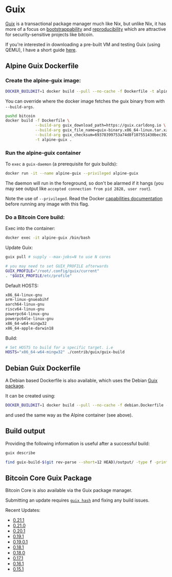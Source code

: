 # Guix

[Guix](https://www.gnu.org/software/guix/) is a transactional package manager much like Nix, but unlike Nix, it has more of a focus on [bootstrappability](https://www.gnu.org/software/guix/manual/en/html_node/Bootstrapping.html) and [reproducibility](https://www.gnu.org/software/guix/blog/tags/reproducible-builds/) which are attractive for security-sensitive projects like bitcoin.

If you're interested in downloading a pre-built VM and testing Guix (using QEMU), I have a short guide [here](vm-intro.md).

## Alpine Guix Dockerfile

### Create the alpine-guix image:

```bash
DOCKER_BUILDKIT=1 docker build --pull --no-cache -f Dockerfile -t alpine-guix .
```

You can override where the docker image fetches the guix binary from with `--build-args`.

```bash
pushd bitcoin
docker build -f Dockerfile \
             --build-arg guix_download_path=https://guix.carldong.io \
             --build-arg guix_file_name=guix-binary.x86_64-linux.tar.xz \
             --build-arg guix_checksum=69378399753a74d8f107551430bec3923958f6cdd1cf956851dd6e186adc9605 \
             -t alpine-guix .
```

### Run the alpine-guix container

To `exec` a `guix-daemon` (a prerequisite for guix builds):

```bash
docker run -it --name alpine-guix --privileged alpine-guix
```

The daemon will run in the foreground, so don't be alarmed if it hangs (you may see output like `accepted connection from pid 2828, user root`).

Note the use of `--privileged`. Read the Docker [capabilities documentation](https://docs.docker.com/engine/reference/run/#runtime-privilege-and-linux-capabilities) before running any image with this flag.

### Do a Bitcoin Core build:

Exec into the container:

```bash
docker exec -it alpine-guix /bin/bash
```

Update Guix:
```bash
guix pull # supply --max-jobs=N to use N cores

# you may need to set GUIX_PROFILE afterwards
GUIX_PROFILE="/root/.config/guix/current"
. "$GUIX_PROFILE/etc/profile"
```

Default HOSTS:
```bash
x86_64-linux-gnu
arm-linux-gnueabihf
aarch64-linux-gnu
riscv64-linux-gnu
powerpc64-linux-gnu
powerpc64le-linux-gnu
x86_64-w64-mingw32
x86_64-apple-darwin18
```

Build:

```bash
# Set HOSTS to build for a specific target. i.e
HOSTS="x86_64-w64-mingw32" ./contrib/guix/guix-build
```

## Debian Guix Dockerfile

A Debian based Dockerfile is also available, which uses the Debian [Guix package](https://packages.debian.org/bullseye/guix).

It can be created using:
```bash
DOCKER_BUILDKIT=1 docker build --pull --no-cache -f debian.Dockerfile -t debian-guix .
```

and used the same way as the Alpine container (see above).

## Build output

Providing the following information is useful after a successful build:
```bash
guix describe

find guix-build-$(git rev-parse --short=12 HEAD)/output/ -type f -print0 | env LC_ALL=C sort -z | xargs -r0 sha256sum
```

## Bitcoin Core Guix Package

Bitcoin Core is also available via the Guix package manager.

Submitting an update requires [`guix hash`](https://guix.gnu.org/manual/en/html_node/Invoking-guix-hash.html#Invoking-guix-hash) and fixing any build issues. 

Recent Updates:

* [0.21.1](https://git.savannah.gnu.org/cgit/guix.git/commit/?id=2fc9d513811e4a737bd7337545732337641d2738)
* [0.21.0](https://git.savannah.gnu.org/cgit/guix.git/commit/?id=d3c8aa3f8214434c8ba819984ed4513796a09e38)
* [0.20.1](https://git.savannah.gnu.org/cgit/guix.git/commit/?id=fa268b28e1ccc392c85846810d836034c96df3c0)
* [0.19.1](https://git.savannah.gnu.org/cgit/guix.git/commit/?id=90799c35bd9cadaf7c28be5ea6e41ec692d5b4a4)
* [0.19.0.1](https://git.savannah.gnu.org/cgit/guix.git/commit/?id=4730878b81a84e54408917c17f4b80e354423d61)
* [0.18.1](https://git.savannah.gnu.org/cgit/guix.git/commit/?id=1219a7cc0521e4916287acd265e50b0af2bfb336)
* [0.18.0](https://git.savannah.gnu.org/cgit/guix.git/commit/?id=bcfc54fff80ef6a11fc53c61db333a8065bbfeef)
* [0.17.1](https://git.savannah.gnu.org/cgit/guix.git/commit/?id=0a59cc6e8590fc6c2c56dc35aca5c4b558d67901)
* [0.16.1](https://git.savannah.gnu.org/cgit/guix.git/commit/?id=6f88285ab1b3a3df8fe8247db5fd92801ec477cf)
* [0.15.1](https://git.savannah.gnu.org/cgit/guix.git/commit/?id=0632c6a84d61c85e9e75a84b345853f52252f234)
